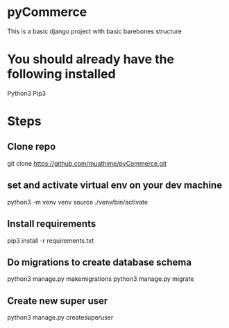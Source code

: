 # pyCommerce
This is a basic django project with basic barebones structure

# You should already have the following installed
Python3
Pip3
# Steps
## Clone repo
git clone https://github.com/muathime/pyCommerce.git

## set and activate virtual env on your dev machine
python3 -m venv venv
source ./venv/bin/activate

## Install requirements
pip3 install -r requirements.txt

## Do migrations to create database schema
python3 manage.py makemigrations
python3 manage.py migrate

## Create new super user
python3 manage.py createsuperuser